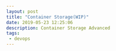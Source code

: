 ```yaml
---
layout: post
title: "Container Storage(WIP)"
date: 2019-05-23 12:25:06
description: Container Storage Advanced
tags:
 - devops
---
```



